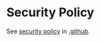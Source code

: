 # Security Policy

See [security policy](https://github.com/open-feature/.github/blob/main/SECURITY.md) in [.github](https://github.com/open-feature/.github).
